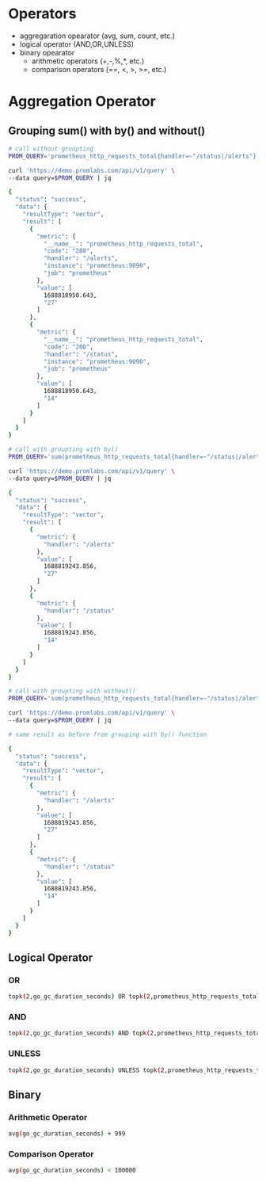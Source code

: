 # Operators
- aggregaration opearator (avg, sum, count, etc.)
- logical operator (AND,OR,UNLESS)
- binary opearator 
  - arithmetic operators (+,-,%,*, etc.)
  - comparison operators (==, <, >, >=, etc.)

# Aggregation Operator

## Grouping sum() with by() and without()
```bash
# call without groupting
PROM_QUERY='prometheus_http_requests_total{handler=~"/status|/alerts"}'

curl 'https://demo.promlabs.com/api/v1/query' \
--data query=$PROM_QUERY | jq

{
  "status": "success",
  "data": {
    "resultType": "vector",
    "result": [
      {
        "metric": {
          "__name__": "prometheus_http_requests_total",
          "code": "200",
          "handler": "/alerts",
          "instance": "prometheus:9090",
          "job": "prometheus"
        },
        "value": [
          1688818950.643,
          "27"
        ]
      },
      {
        "metric": {
          "__name__": "prometheus_http_requests_total",
          "code": "200",
          "handler": "/status",
          "instance": "prometheus:9090",
          "job": "prometheus"
        },
        "value": [
          1688818950.643,
          "14"
        ]
      }
    ]
  }
}

# call with groupting with by()
PROM_QUERY='sum(prometheus_http_requests_total{handler=~"/status|/alerts"})by(handler)'

curl 'https://demo.promlabs.com/api/v1/query' \
--data query=$PROM_QUERY | jq

{
  "status": "success",
  "data": {
    "resultType": "vector",
    "result": [
      {
        "metric": {
          "handler": "/alerts"
        },
        "value": [
          1688819243.856,
          "27"
        ]
      },
      {
        "metric": {
          "handler": "/status"
        },
        "value": [
          1688819243.856,
          "14"
        ]
      }
    ]
  }
}

# call with groupting with without()
PROM_QUERY='sum(prometheus_http_requests_total{handler=~"/status|/alerts"})without(code, instance, job)'

curl 'https://demo.promlabs.com/api/v1/query' \
--data query=$PROM_QUERY | jq

# same result as before from grouping with by() function

{
  "status": "success",
  "data": {
    "resultType": "vector",
    "result": [
      {
        "metric": {
          "handler": "/alerts"
        },
        "value": [
          1688819243.856,
          "27"
        ]
      },
      {
        "metric": {
          "handler": "/status"
        },
        "value": [
          1688819243.856,
          "14"
        ]
      }
    ]
  }
}

```

## Logical Operator

### OR
```bash
topk(2,go_gc_duration_seconds) OR topk(2,prometheus_http_requests_total)
```
 
### AND
```bash
topk(2,go_gc_duration_seconds) AND topk(2,prometheus_http_requests_total)
```
### UNLESS
```bash
topk(2,go_gc_duration_seconds) UNLESS topk(2,prometheus_http_requests_total)
```

## Binary

### Arithmetic Operator
```bash
avg(go_gc_duration_seconds) + 999
```

### Comparison Operator
```bash
avg(go_gc_duration_seconds) < 100000
```